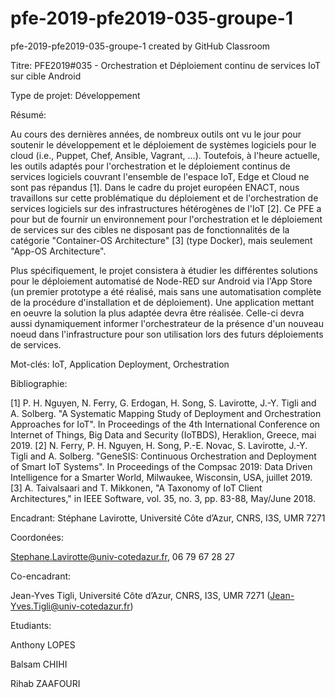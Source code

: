 # pfe-2019-pfe2019-035-groupe-1
pfe-2019-pfe2019-035-groupe-1 created by GitHub Classroom


Titre: PFE2019#035 - Orchestration et Déploiement continu de services IoT sur cible Android


Type de projet: Développement


Résumé:

Au cours des dernières années, de nombreux outils ont vu le jour pour soutenir le développement et le déploiement de systèmes logiciels pour le cloud (i.e., Puppet, Chef, Ansible, Vagrant, ...). Toutefois, à l'heure actuelle, les outils adaptés pour l'orchestration et le déploiement continus de services logiciels couvrant l'ensemble de l'espace IoT, Edge et Cloud ne sont pas répandus [1]. Dans le cadre du projet européen ENACT, nous travaillons sur cette problématique du déploiement et de l'orchestration de services logiciels sur des infrastructures hétérogènes de l'IoT [2]. Ce PFE a pour but de fournir un environnement pour l'orchestration et le déploiement de services sur des cibles ne disposant pas de fonctionnalités de la catégorie "Container-OS Architecture" [3] (type Docker), mais seulement "App-OS Architecture".

Plus spécifiquement, le projet consistera à étudier les différentes solutions pour le déploiement automatisé de Node-RED sur Android via l'App Store (un premier prototype a été réalisé, mais sans une automatisation complète de la procédure d'installation et de déploiement). Une application mettant en oeuvre la solution la plus adaptée devra être réalisée. Celle-ci devra aussi dynamiquement informer l'orchestrateur de la présence d'un nouveau noeud dans l'infrastructure pour son utilisation lors des futurs déploiements de services.

Mot-clés: IoT, Application Deployment, Orchestration


Bibliographie:

[1] P. H. Nguyen, N. Ferry, G. Erdogan, H. Song, S. Lavirotte, J.-Y. Tigli and A. Solberg. "A Systematic Mapping Study of Deployment and Orchestration Approaches for IoT". In Proceedings of the 4th International Conference on Internet of Things, Big Data and Security (IoTBDS), Heraklion, Greece, mai 2019. [2] N. Ferry, P. H. Nguyen, H. Song, P.-E. Novac, S. Lavirotte, J.-Y. Tigli and A. Solberg. "GeneSIS: Continuous Orchestration and Deployment of Smart IoT Systems". In Proceedings of the Compsac 2019: Data Driven Intelligence for a Smarter World, Milwaukee, Wisconsin, USA, juillet 2019. [3] A. Taivalsaari and T. Mikkonen, "A Taxonomy of IoT Client Architectures," in IEEE Software, vol. 35, no. 3, pp. 83-88, May/June 2018.

Encadrant: Stéphane Lavirotte, Université Côte d’Azur, CNRS, I3S, UMR 7271


Coordonées:

Stephane.Lavirotte@univ-cotedazur.fr, 06 79 67 28 27


Co-encadrant:

Jean-Yves Tigli, Université Côte d’Azur, CNRS, I3S, UMR 7271 (Jean-Yves.Tigli@univ-cotedazur.fr)






Etudiants:



Anthony LOPES


Balsam CHIHI


Rihab ZAAFOURI
